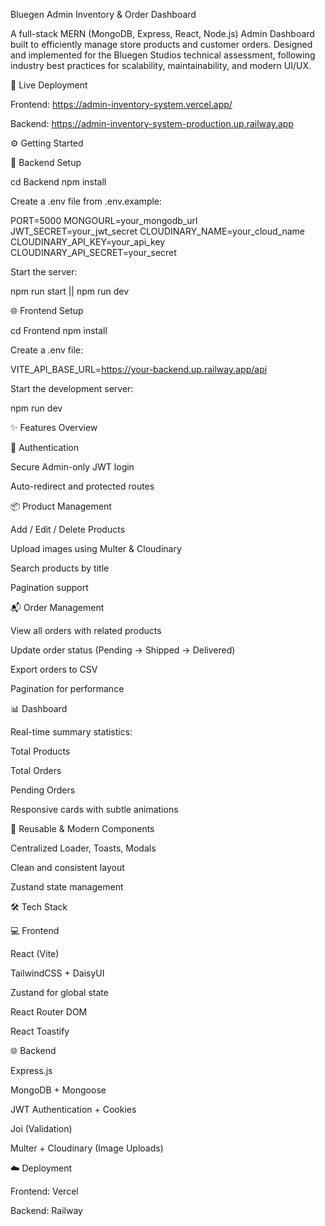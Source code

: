 Bluegen Admin Inventory & Order Dashboard

A full-stack MERN (MongoDB, Express, React, Node.js) Admin Dashboard built to efficiently manage store products and customer orders. Designed and implemented for the Bluegen Studios technical assessment, following industry best practices for scalability, maintainability, and modern UI/UX.

🚀 Live Deployment

Frontend: https://admin-inventory-system.vercel.app/

Backend: https://admin-inventory-system-production.up.railway.app

⚙️ Getting Started

🔧 Backend Setup

cd Backend
npm install

Create a .env file from .env.example:

PORT=5000
MONGOURL=your_mongodb_url
JWT_SECRET=your_jwt_secret
CLOUDINARY_NAME=your_cloud_name
CLOUDINARY_API_KEY=your_api_key
CLOUDINARY_API_SECRET=your_secret

Start the server:

npm run start || npm run dev

🌐 Frontend Setup

cd Frontend
npm install

Create a .env file:

VITE_API_BASE_URL=https://your-backend.up.railway.app/api

Start the development server:

npm run dev

✨ Features Overview

🔐 Authentication

Secure Admin-only JWT login

Auto-redirect and protected routes

📦 Product Management

Add / Edit / Delete Products

Upload images using Multer & Cloudinary

Search products by title

Pagination support

📬 Order Management

View all orders with related products

Update order status (Pending → Shipped → Delivered)

Export orders to CSV

Pagination for performance

📊 Dashboard

Real-time summary statistics:

Total Products

Total Orders

Pending Orders

Responsive cards with subtle animations

🔁 Reusable & Modern Components

Centralized Loader, Toasts, Modals

Clean and consistent layout

Zustand state management

🛠 Tech Stack

💻 Frontend

React (Vite)

TailwindCSS + DaisyUI

Zustand for global state

React Router DOM

React Toastify

🌐 Backend

Express.js

MongoDB + Mongoose

JWT Authentication + Cookies

Joi (Validation)

Multer + Cloudinary (Image Uploads)

☁️ Deployment

Frontend: Vercel

Backend: Railway
